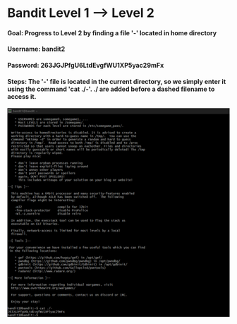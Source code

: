 # Bandit Level 1 --> Level 2

#### Goal: Progress to Level 2 by finding a file '-' located in home directory
#### Username: bandit2
#### Password: 263JGJPfgU6LtdEvgfWU1XP5yac29mFx
#### Steps: The '-' file is located in the current directory, so we simply enter it using the command 'cat ./-'. ./ are added before a dashed filename to access it. 

![Bandit Level-2](Bandit-Level-2.png)

